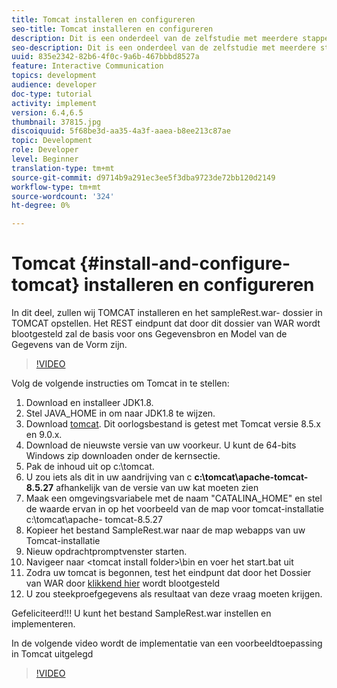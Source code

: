 ```yaml
---
title: Tomcat installeren en configureren
seo-title: Tomcat installeren en configureren
description: Dit is een onderdeel van de zelfstudie met meerdere stappen voor het maken van uw eerste interactieve communicatiedocument. In dit onderdeel wordt TOMCAT geïnstalleerd en wordt het bestand sampleRest.war in TOMCAT geïmplementeerd. Het REST eindpunt dat door dit dossier van WAR wordt blootgesteld zal de basis voor ons Gegevensbron en Model van de Gegevens van de Vorm zijn.
seo-description: Dit is een onderdeel van de zelfstudie met meerdere stappen voor het maken van uw eerste interactieve communicatiedocument. In dit onderdeel wordt TOMCAT geïnstalleerd en wordt het bestand sampleRest.war in TOMCAT geïmplementeerd. Het REST eindpunt dat door dit dossier van WAR wordt blootgesteld zal de basis voor ons Gegevensbron en Model van de Gegevens van de Vorm zijn.
uuid: 835e2342-82b6-4f0c-9a6b-467bbbd8527a
feature: Interactive Communication
topics: development
audience: developer
doc-type: tutorial
activity: implement
version: 6.4,6.5
thumbnail: 37815.jpg
discoiquuid: 5f68be3d-aa35-4a3f-aaea-b8ee213c87ae
topic: Development
role: Developer
level: Beginner
translation-type: tm+mt
source-git-commit: d9714b9a291ec3ee5f3dba9723de72bb120d2149
workflow-type: tm+mt
source-wordcount: '324'
ht-degree: 0%

---
```



# Tomcat {#install-and-configure-tomcat} installeren en configureren

In dit deel, zullen wij TOMCAT installeren en het sampleRest.war- dossier in TOMCAT opstellen. Het REST eindpunt dat door dit dossier van WAR wordt blootgesteld zal de basis voor ons Gegevensbron en Model van de Gegevens van de Vorm zijn.

>[!VIDEO](https://video.tv.adobe.com/v/37815/?quality=9&learn=on)

Volg de volgende instructies om Tomcat in te stellen:

1. Download en installeer JDK1.8.
2. Stel JAVA_HOME in om naar JDK1.8 te wijzen.
3. Download [tomcat](https://tomcat.apache.org/). Dit oorlogsbestand is getest met Tomcat versie 8.5.x en 9.0.x.
4. Download de nieuwste versie van uw voorkeur. U kunt de 64-bits Windows zip downloaden onder de kernsectie.
5. Pak de inhoud uit op c:\tomcat.
6. U zou iets als dit in uw aandrijving van c **c:\tomcat\apache-tomcat-8.5.27** afhankelijk van de versie van uw kat moeten zien
7. Maak een omgevingsvariabele met de naam &quot;CATALINA_HOME&quot; en stel de waarde ervan in op het voorbeeld van de map voor tomcat-installatie c:\tomcat\apache- tomcat-8.5.27
8. Kopieer het bestand SampleRest.war naar de map webapps van uw Tomcat-installatie
9. Nieuw opdrachtpromptvenster starten.
10. Navigeer naar &lt;tomcat install folder>\bin en voer het start.bat uit
11. Zodra uw tomcat is begonnen, test het eindpunt dat door het Dossier van WAR door [klikkend hier](http://localhost:8080/SampleRest/webapi/getStatement/9586) wordt blootgesteld
12. U zou steekproefgegevens als resultaat van deze vraag moeten krijgen.

Gefeliciteerd!!! U kunt het bestand SampleRest.war instellen en implementeren.

In de volgende video wordt de implementatie van een voorbeeldtoepassing in Tomcat uitgelegd
>[!VIDEO](https://video.tv.adobe.com/v/37815)